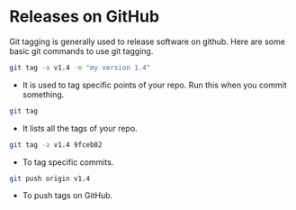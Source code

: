 # Releases on GitHub

Git tagging is generally used to release software on github.
Here are some basic git commands to use git tagging.

```bash
git tag -a v1.4 -m "my version 1.4"
```
- It is used to tag specific points of your repo.
Run this when you commit something.

```bash
git tag
```
- It lists all the tags of your repo.

```bash
git tag -a v1.4 9fceb02
```
- To tag specific commits.

```bash
git push origin v1.4
```
- To push tags on GitHub.
